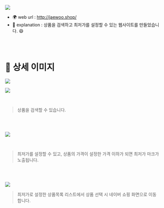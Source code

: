 
![](https://velog.velcdn.com/images/limjaewoo/post/5a880889-24aa-441d-b784-e4f74bd6dda8/image.PNG)

- 🌍 web url : http://jaewoo.shop/
- 💬 explanation : 상품을 검색하고 최저가를 설정할 수 있는 웹사이트를 만들었습니다. 😄


<br>
<br>

# 🔎 상세 이미지
![](https://velog.velcdn.com/images/limjaewoo/post/1d6871cc-9587-408f-a5c1-89bde786c564/image.PNG)

![](https://velog.velcdn.com/images/limjaewoo/post/75a21e63-fb55-48c1-a8e4-3275b44b3386/image.PNG)

<br>

> 상품을 검색할 수 있습니다.

<br>
<br>

![](https://velog.velcdn.com/images/limjaewoo/post/dece9279-7e01-4c88-9a62-cb3aac5f98d3/image.PNG)

<br>

> 최저가를 설정할 수 있고, 상품의 가격이 설정한 가격 이하가 되면 최저가 마크가 노출됩니다.

<br>
<br>

![](https://velog.velcdn.com/images/limjaewoo/post/9ea465b0-0a96-4142-80e7-94d023768ddf/image.PNG)


> 최저가로 설정한 상품목록 리스트에서 상품 선택 시 네이버 쇼핑 화면으로 이동합니다.
